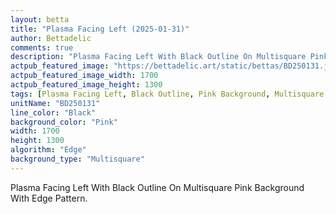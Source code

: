 ```yaml
---
layout: betta
title: "Plasma Facing Left (2025-01-31)"
author: Bettadelic
comments: true
description: "Plasma Facing Left With Black Outline On Multisquare Pink Background With Edge Pattern."
actpub_featured_image: "https://bettadelic.art/static/bettas/BD250131.jpg"
actpub_featured_image_width: 1700
actpub_featured_image_height: 1300
tags: [Plasma Facing Left, Black Outline, Pink Background, Multisquare Background Pattern, Edge Pattern, January 2025]
unitName: "BD250131"
line_color: "Black"
background_color: "Pink"
width: 1700
height: 1300
algorithm: "Edge"
background_type: "Multisquare"
---
```


Plasma Facing Left With Black Outline On Multisquare Pink Background With Edge Pattern.
